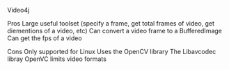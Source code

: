 Video4j

Pros
Large useful toolset (specify a frame, get total frames of video, get diementions of a video, etc)
Can convert a video frame to a BufferedImage
Can get the fps of a video

Cons
Only supported for Linux
Uses the OpenCV library
The Libavcodec libray OpenVC limits video formats
